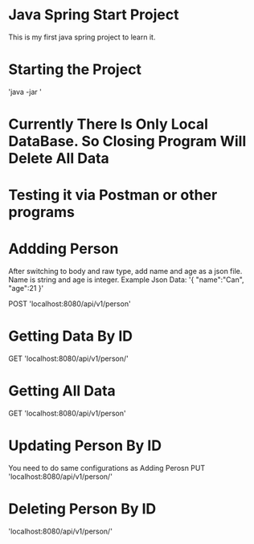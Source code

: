 # Java Spring Start Project
 This is my first java spring project to learn it.

# Starting the Project
'java -jar <current demo name>'

# Currently There Is Only Local DataBase. So Closing Program Will Delete All Data

# Testing it via Postman or other programs

# Addding Person
After switching to body and raw type, add name and age as a json file. Name is string and age is integer.
Example Json Data:
'{
    "name":"Can",
    "age":21
}'

POST 'localhost:8080/api/v1/person'

# Getting Data By ID
GET 'localhost:8080/api/v1/person/<Spesific ID>'

# Getting All Data
GET 'localhost:8080/api/v1/person'

# Updating Person By ID
You need to do same configurations as Adding Perosn
PUT 'localhost:8080/api/v1/person/<Spesific ID>'

# Deleting Person By ID
'localhost:8080/api/v1/person/<Spesific ID>'